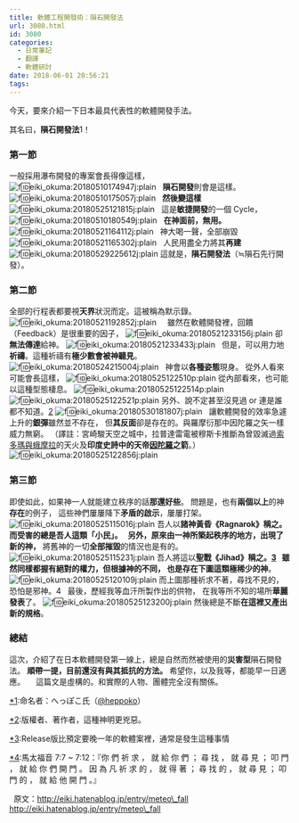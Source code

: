 ```yaml
---
title: 軟體工程開發術：隕石開發法
url: 3080.html
id: 3080
categories:
  - 日常筆記
  - 翻譯
  - 軟體研討
date: 2018-06-01 20:56:21
tags:
---
```


今天，要來介紹一下日本最具代表性的軟體開發手法。

其名曰，**隕石開發法**1！  

### 第一節

一般採用瀑布開發的專案會長得像這樣， ![f:id:eiki_okuma:20180510174947j:plain](https://cdn-ak.f.st-hatena.com/images/fotolife/e/eiki_okuma/20180510/20180510174947.jpg "f:id:eiki_okuma:20180510174947j:plain")   **隕石開發**則會是這樣。 ![f:id:eiki_okuma:20180510175057j:plain](https://cdn-ak.f.st-hatena.com/images/fotolife/e/eiki_okuma/20180510/20180510175057.jpg "f:id:eiki_okuma:20180510175057j:plain")   **然後變這樣** ![f:id:eiki_okuma:20180525121815j:plain](https://cdn-ak.f.st-hatena.com/images/fotolife/e/eiki_okuma/20180525/20180525121815.jpg "f:id:eiki_okuma:20180525121815j:plain")   這是**敏捷開發**的一個 Cycle， ![f:id:eiki_okuma:20180510180549j:plain](https://cdn-ak.f.st-hatena.com/images/fotolife/e/eiki_okuma/20180510/20180510180549.jpg "f:id:eiki_okuma:20180510180549j:plain")   **在神面前，無用。** ![f:id:eiki_okuma:20180521164112j:plain](https://cdn-ak.f.st-hatena.com/images/fotolife/e/eiki_okuma/20180521/20180521164112.jpg "f:id:eiki_okuma:20180521164112j:plain")   神大喝一聲，全部崩毀 ![f:id:eiki_okuma:20180521165302j:plain](https://cdn-ak.f.st-hatena.com/images/fotolife/e/eiki_okuma/20180521/20180521165302.jpg "f:id:eiki_okuma:20180521165302j:plain")   人民用盡全力將其**再建** ![f:id:eiki_okuma:20180529225612j:plain](https://cdn-ak.f.st-hatena.com/images/fotolife/e/eiki_okuma/20180529/20180529225612.jpg "f:id:eiki_okuma:20180529225612j:plain") 這就是，**隕石開發法**（≒隕石先行開發）。    

### 第二節

全部的行程表都要視**天界**狀況而定。這被稱為默示錄。 ![f:id:eiki_okuma:20180521192852j:plain](https://cdn-ak.f.st-hatena.com/images/fotolife/e/eiki_okuma/20180521/20180521192852.jpg "f:id:eiki_okuma:20180521192852j:plain")     雖然在軟體開發裡，回饋（Feedback）是很重要的因子， ![f:id:eiki_okuma:20180521233156j:plain](https://cdn-ak.f.st-hatena.com/images/fotolife/e/eiki_okuma/20180521/20180521233156.jpg "f:id:eiki_okuma:20180521233156j:plain") 卻**無法傳達**給神。 ![f:id:eiki_okuma:20180521233433j:plain](https://cdn-ak.f.st-hatena.com/images/fotolife/e/eiki_okuma/20180521/20180521233433.jpg "f:id:eiki_okuma:20180521233433j:plain")   但是，可以用力地**祈禱**。這種祈禱有**極少數會被神聽見**。 ![f:id:eiki_okuma:20180524215004j:plain](https://cdn-ak.f.st-hatena.com/images/fotolife/e/eiki_okuma/20180524/20180524215004.jpg "f:id:eiki_okuma:20180524215004j:plain")   神會以**各種姿態**現身。 從外人看來可能會長這樣， ![f:id:eiki_okuma:20180525122510p:plain](https://cdn-ak.f.st-hatena.com/images/fotolife/e/eiki_okuma/20180525/20180525122510.png "f:id:eiki_okuma:20180525122510p:plain") 從內部看來，也可能以這種型態棲息。 ![f:id:eiki_okuma:20180525122514p:plain](https://cdn-ak.f.st-hatena.com/images/fotolife/e/eiki_okuma/20180525/20180525122514.png "f:id:eiki_okuma:20180525122514p:plain")![f:id:eiki_okuma:20180525122521p:plain](https://cdn-ak.f.st-hatena.com/images/fotolife/e/eiki_okuma/20180525/20180525122521.png "f:id:eiki_okuma:20180525122521p:plain") 另外、說不定甚至沒見過 or 連是誰都不知道。[2](http://eiki.hatenablog.jp/entry/meteo_fall#f-3b6241dc "要するに版権者や著作者。このパターンがもっとも凶悪である。") ![f:id:eiki_okuma:20180530181807j:plain](https://cdn-ak.f.st-hatena.com/images/fotolife/e/eiki_okuma/20180530/20180530181807.jpg "f:id:eiki_okuma:20180530181807j:plain")   讓軟體開發的效率急遽上升的**銀彈**雖然並不存在， 但**其反面**卻是存在的。與羅摩衍那中因陀羅之矢一樣威力無窮。 （譯註：宮崎駿天空之城中，拉普達雷電被穆斯卡推斷為曾毀滅過[索多瑪與蛾摩拉](https://zh.wikipedia.org/wiki/%E7%B4%A2%E5%A4%9A%E7%91%AA%E8%88%87%E8%9B%BE%E6%91%A9%E6%8B%89 "索多瑪與蛾摩拉")的天火及**印度史詩中的天帝[因陀羅](https://zh.wikipedia.org/wiki/%E5%9B%A0%E9%99%80%E7%BE%85 "因陀羅")之箭**。） ![f:id:eiki_okuma:20180525122856j:plain](https://cdn-ak.f.st-hatena.com/images/fotolife/e/eiki_okuma/20180525/20180525122856.jpg "f:id:eiki_okuma:20180525122856j:plain")    

### 第三節

即使如此，如果神一人就能建立秩序的話**那還好些**。 問題是，也有**兩個以上**的神**存在**的例子， 這些神們屢屢降下**矛盾的啟示**，屢屢打架。   ![f:id:eiki_okuma:20180525115016j:plain](https://cdn-ak.f.st-hatena.com/images/fotolife/e/eiki_okuma/20180525/20180525115016.jpg "f:id:eiki_okuma:20180525115016j:plain") 吾人以**諸神黃昏《Ragnarok》**稱之。 而受害的總是吾人這類「小民」。   另外，原來由一神所築起秩序的地方，出現了**新的神，** 將舊神的一切**全部摧毀**的情況也是有的。 ![f:id:eiki_okuma:20180525115231j:plain](https://cdn-ak.f.st-hatena.com/images/fotolife/e/eiki_okuma/20180525/20180525115231.jpg "f:id:eiki_okuma:20180525115231j:plain") 吾人將這以**聖戰《Jihad》**稱之。[3](http://eiki.hatenablog.jp/entry/meteo_fall#f-c3756880 "リリース予定が一年単位で遅れるソフトウェアの内部では、往々にして発生している。")   雖然同樣都握有絕對的權力，但根據神的不同， 也是存在下圖這類**極稀少的神**。 ![f:id:eiki_okuma:20180525120109j:plain](https://cdn-ak.f.st-hatena.com/images/fotolife/e/eiki_okuma/20180525/20180525120109.jpg "f:id:eiki_okuma:20180525120109j:plain") 而上圖那種祈求不著，尋找不見的，恐怕是邪神。4[](http://eiki.hatenablog.jp/entry/meteo_fall#f-d5c1754a "マタイ７章７～１２節より、『求めよ、そうすれば与えられるであろう。捜せ、そうすれば、見出すであろう。門をたたけ、そうすれば、あけてもらえるであろう。すべて求める者は得、捜す者は見出し、門をたたく者はあけてもらえるからである。』")   最後，歷經我等血汗所製作出的供物， 在我等所不知的場所**華麗發表**了。 ![f:id:eiki_okuma:20180525123200j:plain](https://cdn-ak.f.st-hatena.com/images/fotolife/e/eiki_okuma/20180525/20180525123200.jpg "f:id:eiki_okuma:20180525123200j:plain") 然後總是不斷**在這裡又產出新的規格**。    

### 總結

這次，介紹了在日本軟體開發第一線上，總是自然而然被使用的**災害型**隕石開發法。 **順帶一提，目前還沒有與其抵抗的方法。** 希望你，以及我等，都能早一日適應。     這篇文是虛構的。和實際的人物、團體完全沒有關係。    

[*1](http://eiki.hatenablog.jp/entry/meteo_fall#fn-0195a0c7):命名者：へっぽこ氏（[@heppoko](https://twitter.com/heppoko)）

[*2](http://eiki.hatenablog.jp/entry/meteo_fall#fn-3b6241dc):版權者、著作者，這種神明更兇惡。

[*3](http://eiki.hatenablog.jp/entry/meteo_fall#fn-c3756880):Release版比預定要晚一年的軟體案裡，通常是發生這種事情

[*4](http://eiki.hatenablog.jp/entry/meteo_fall#fn-d5c1754a):馬太福音 7:7 ~ 7:12：『你 們 祈 求 ， 就 給 你 們 ； 尋 找 ， 就 尋 見 ； 叩 門 ， 就 給 你 們 開 門 。 因 為 凡 祈 求 的 ， 就 得 著 ； 尋 找 的 ， 就 尋 見 ； 叩 門 的 ， 就 給 他 開 門 。』

  原文：http://eiki.hatenablog.jp/entry/meteo\_fall http://eiki.hatenablog.jp/entry/meteo\_fall